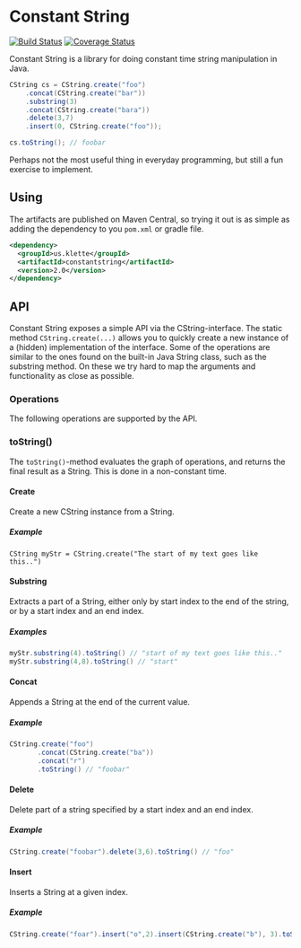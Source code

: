 Constant String
===============

[![Build Status](https://travis-ci.org/klette/constantstring.svg?branch=master)](https://travis-ci.org/klette/constantstring)
[![Coverage Status](https://img.shields.io/coveralls/klette/constantstring.svg)](https://coveralls.io/r/klette/constantstring)

Constant String is a library for doing constant time string manipulation in
Java.

```java
CString cs = CString.create("foo")
    .concat(CString.create("bar"))
    .substring(3)
    .concat(CString.create("bara"))
    .delete(3,7)
    .insert(0, CString.create("foo"));

cs.toString(); // foobar
```

Perhaps not the most useful thing in everyday programming, but still a fun
exercise to implement.

## Using

The artifacts are published on Maven Central, so trying it out is as simple as adding
the dependency to you `pom.xml` or gradle file.

```xml
<dependency>
  <groupId>us.klette</groupId>
  <artifactId>constantstring</artifactId>
  <version>2.0</version>
</dependency>
```

## API

Constant String exposes a simple API via the CString-interface. The static method `CString.create(...)` allows you to quickly create a new instance of a (hidden) implementation of the interface. Some of the operations are similar to the ones found on the built-in Java String class, such as the substring method. On these we try hard to map the arguments and functionality as close as possible.


### Operations

The following operations are supported by the API.

### toString()

The `toString()`-method evaluates the graph of operations, and returns the final result as a String. This is done
in a non-constant time. 

#### Create

Create a new CString instance from a String.

##### Example

`CString myStr = CString.create("The start of my text goes like this..")`

#### Substring

Extracts a part of a String, either only by start index to the end of the string, or by a start index and an end index.

##### Examples

```java
myStr.substring(4).toString() // "start of my text goes like this.."
myStr.substring(4,8).toString() // "start"
```

#### Concat

Appends a String at the end of the current value.

##### Example

```java
CString.create("foo")
       .concat(CString.create("ba"))
       .concat("r")
       .toString() // "foobar" 
```

#### Delete

Delete part of a string specified by a start index and an end index.

##### Example

```java
CString.create("foobar").delete(3,6).toString() // "foo"
```

#### Insert

Inserts a String at a given index.

##### Example

```java
CString.create("foar").insert("o",2).insert(CString.create("b"), 3).toString() // "foobar" 
```
